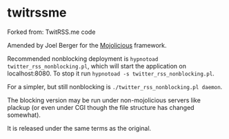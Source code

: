 twitrssme
=========

Forked from: TwitRSS.me code

Amended by Joel Berger for the [Mojolicious](http://mojolicio.us) framework.

Recommended nonblocking deployment is `hypnotoad twitter_rss_nonblocking.pl`, which will start the application on localhost:8080.
To stop it run `hypnotoad -s twitter_rss_nonblocking.pl`.

For a simpler, but still nonblocking is `./twitter_rss_nonblocking.pl daemon`.

The blocking version may be run under non-mojolicious servers like plackup (or even under CGI though the file structure has changed somewhat).

It is released under the same terms as the original.
